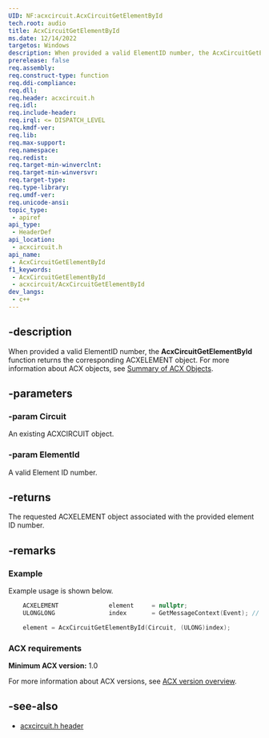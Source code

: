 ```yaml
---
UID: NF:acxcircuit.AcxCircuitGetElementById
tech.root: audio
title: AcxCircuitGetElementById
ms.date: 12/14/2022
targetos: Windows
description: When provided a valid ElementID number, the AcxCircuitGetElementById function returns the corresponding ACXELEMENT object.
prerelease: false
req.assembly: 
req.construct-type: function
req.ddi-compliance: 
req.dll: 
req.header: acxcircuit.h
req.idl: 
req.include-header: 
req.irql: <= DISPATCH_LEVEL
req.kmdf-ver: 
req.lib: 
req.max-support: 
req.namespace: 
req.redist: 
req.target-min-winverclnt: 
req.target-min-winversvr: 
req.target-type: 
req.type-library: 
req.umdf-ver: 
req.unicode-ansi: 
topic_type:
 - apiref
api_type:
 - HeaderDef
api_location:
 - acxcircuit.h
api_name:
 - AcxCircuitGetElementById
f1_keywords:
 - AcxCircuitGetElementById
 - acxcircuit/AcxCircuitGetElementById
dev_langs:
 - c++
---
```


## -description

When provided a valid ElementID number, the **AcxCircuitGetElementById** function returns the corresponding ACXELEMENT object. For more information about ACX objects, see [Summary of ACX Objects](/windows-hardware/drivers/audio/acx-summary-of-objects).

## -parameters

### -param Circuit

An existing ACXCIRCUIT object.

### -param ElementId

A valid Element ID number.

## -returns

The requested ACXELEMENT object associated with the provided element ID number.  

## -remarks

### Example

Example usage is shown below.

```cpp
    ACXELEMENT              element     = nullptr;
    ULONGLONG               index       = GetMessageContext(Event); // Context is an index.

    element = AcxCircuitGetElementById(Circuit, (ULONG)index);
```

### ACX requirements

**Minimum ACX version:** 1.0

For more information about ACX versions, see [ACX version overview](/windows-hardware/drivers/audio/acx-version-overview).

## -see-also

- [acxcircuit.h header](index.md)
